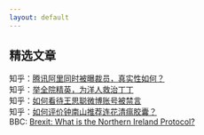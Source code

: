```yaml
---
layout: default
---
```


## 精选文章
知乎：[腾讯阿里同时被曝裁员，真实性如何？](./subsec/zhihu1.md)<br>
知乎：[举全院精英，为洋人救治丁丁](./subsec/zhihu2.md)<br>
知乎：[如何看待王思聪微博账号被禁言](./subsec/zhihu3.md)<br>
知乎：[如何评价钟南山推荐连花清瘟胶囊？](./subsec/zhihu4.md)<br>
BBC: [Brexit: What is the Northern Ireland Protocol?](https://www.bbc.co.uk/news/explainers-53724381)<br>
